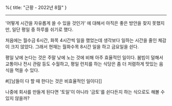 %{
title: "근황 - 2022년 8월"
}

---

'어떻게 시간을 자유롭게 쓸 수 있을 것인가' 에 대해서 아직은 좋은 방안을 찾지 못했지만, 일단 평일 중 하루를 쉬기로 했다.

처음에는 월수금 6시간, 화목 4시간씩 일을 했었는데 생각보다 일하는 시간을 줄인 체감이 크지 않았다.
그래서 현재는 월화수목 8시간 일을 하고 금요일을 쉰다.

평일 낮에 논다는 것은 주말 낮에 노는 것에 비해 아주 효율적인 일이다. 붐빔이 덜해서 교통이나 전시 관람 등도 수월하고, 평일 런치를 하는 식당은 좀 더 저렴하게 맛있는 음식을 먹을 수 있다.

#[[남들이 다 할 때 한다는 것은 비효율적인 일이다]]

나중에 회사를 만들게 된다면 '토일'이 아니라 '금토'를 쉰다든지 하는 식으로도 해볼 수 있지 않을까?

